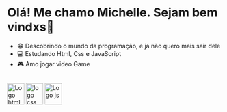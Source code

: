 # Olá! Me chamo Michelle. Sejam bem vindxs🌈

- 😁 Descobrindo o mundo da programação, e já não quero mais sair dele
- 💻 Estudando Html, Css e JavaScript
- 🎮 Amo jogar video Game
<div style="display: inline_block"><br>
  <img align = "center" alt = "Logo html5" height = "50" width="40" src="https://cdn.jsdelivr.net/gh/devicons/devicon/icons/html5/html5-original-wordmark.svg"/>
  <img align = "center" alt = "logo css"   height = "50" width="40" src="https://cdn.jsdelivr.net/gh/devicons/devicon/icons/css3/css3-original-wordmark.svg"/>
  <img align = "center" alt = "Logo js"    height = "50" width="40" src="https://cdn.jsdelivr.net/gh/devicons/devicon/icons/javascript/javascript-original.svg"/>
 </div>
                                                                                               

     
                                                                                                      
